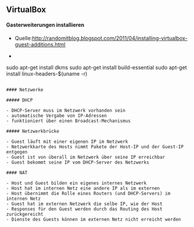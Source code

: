 ## VirtualBox

#### Gasterweiterungen installieren

- Quelle:http://randomitblog.blogspot.com/2011/04/installing-virtualbox-guest-additions.html

- ```
sudo apt-get install dkms
sudo apt-get install build-essential
sudo apt-get install linux-headers-$(uname -r)
```

#### Netzwerke

##### DHCP

- DHCP-Server muss im Netzwerk vorhanden sein
- automatische Vergabe von IP-Adressen
- funktioniert über einen Broadcast-Mechanismus

##### Netzwerkbrücke

- Guest läuft mit einer eigenen IP im Netzwerk
- Netzwerkkarte des Hosts nimmt Pakete der Host-IP und der Guest-IP entgegen
- Guest ist von überall im Netzwerk über seine IP erreichbar
- Guest bekommt seine IP vom DHCP-Server des Netzwerks

#### NAT

- Host und Guest bilden ein eigenes internes Netzwerk
- Host hat im internen Netz eine andere IP als im externen
- Host übernimmt die Rolle eines Routers (und DHCP-Servers) im internen Netz
- Guest hat im externen Netzwerk die selbe IP, wie der Host
- Responses für den Guest werden durch das Routing des Host zurückgereicht
- Dienste des Guests können im externen Netz nicht erreicht werden